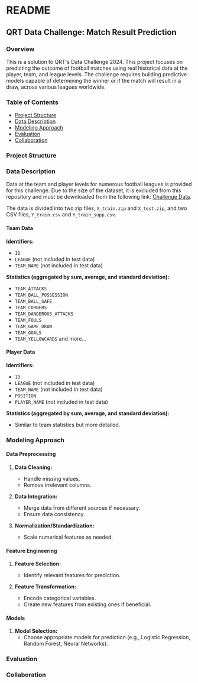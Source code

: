 # README

## QRT Data Challenge: Match Result Prediction

### Overview

This is a solution to QRT's Data Challenge 2024. This project focuses on predicting the outcome of football matches using real historical data at the player, team, and league levels. The challenge requires building predictive models capable of determining the winner or if the match will result in a draw, across various leagues worldwide.

### Table of Contents
- [Project Structure](#project-structure)
- [Data Description](#data-description)
- [Modeling Approach](#modeling-approach)
- [Evaluation](#evaluation)
- [Collaboration](#collaboration)

### Project Structure
### Data Description

Data at the team and player levels for numerous football leagues is provided for this challenge. Due to the size of the dataset, it is excluded from this repository and must be downloaded from the following link: [Challenge Data](https://challengedata.ens.fr/participants/challenges/143/).

The data is divided into two zip files, `X_train.zip` and `X_test.zip`, and two CSV files, `Y_train.csv` and `Y_train_supp.csv`.

#### Team Data

**Identifiers:**
- `ID`
- `LEAGUE` (not included in test data)
- `TEAM_NAME` (not included in test data)

**Statistics (aggregated by sum, average, and standard deviation):**
- `TEAM_ATTACKS`
- `TEAM_BALL_POSSESSION`
- `TEAM_BALL_SAFE`
- `TEAM_CORNERS`
- `TEAM_DANGEROUS_ATTACKS`
- `TEAM_FOULS`
- `TEAM_GAME_DRAW`
- `TEAM_GOALS`
- `TEAM_YELLOWCARDS`
and more...

#### Player Data

**Identifiers:**
- `ID`
- `LEAGUE` (not included in test data)
- `TEAM_NAME` (not included in test data)
- `POSITION`
- `PLAYER_NAME` (not included in test data)

**Statistics (aggregated by sum, average, and standard deviation):**
- Similar to team statistics but more detailed.

### Modeling Approach

#### Data Preprocessing

1. **Data Cleaning:**
   - Handle missing values.
   - Remove irrelevant columns.

2. **Data Integration:**
   - Merge data from different sources if necessary.
   - Ensure data consistency.

3. **Normalization/Standardization:**
   - Scale numerical features as needed.

#### Feature Engineering

1. **Feature Selection:**
   - Identify relevant features for prediction.

2. **Feature Transformation:**
   - Encode categorical variables.
   - Create new features from existing ones if beneficial.

#### Models

1. **Model Selection:**
   - Choose appropriate models for prediction (e.g., Logistic Regression, Random Forest, Neural Networks).
### Evaluation
### Collaboration

